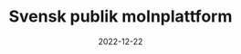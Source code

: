 ---
title: "Svensk publik moln­plattform"
language: "Se"
intro: "Safespring är alternativet som uppfyller lagar och regler inom EU. Behöver ni byta till ett svenskt moln: hello@safespring.com"
date: "2022-12-22"
draft: false
showthedate: true
card: ""
eventbild: ""
socialmediabild: ""
---